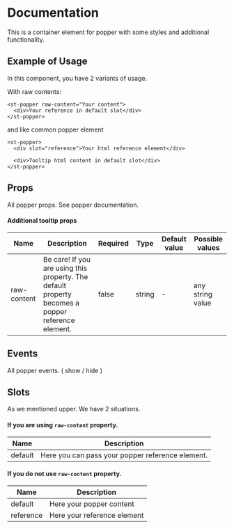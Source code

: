 # Documentation
This is a container element for popper with some styles and additional functionality.

## Example of Usage
In this component, you have 2 variants of usage.

With raw contents:

```vue
<st-popper raw-content="Your content">
  <div>Your reference in default slot</div>
</st-popper>
```

and like common popper element

```vue
<st-popper>
  <div slot="reference">Your html reference element</div>
  
  <div>Tooltip html content in default slot</div>
</st-popper>
```

## Props

All popper props. See popper documentation.

#### Additional tooltip props
| Name | Description | Required | Type | Default value | Possible values |
| --- | --- | --- | --- | --- | --- |
| raw-content | Be care! If you are using this property. The default property becomes a popper reference element. | false | string | - | any string value |

## Events
All popper events. ( show / hide )

## Slots

As we mentioned upper. We have 2 situations.

#### If you are using `raw-content` property.
| Name | Description |
| --- | --- |
| default | Here you can pass your popper reference element. |

#### If you do not use `raw-content` property.
| Name | Description |
| --- | --- |
| default | Here your popper content |
| reference | Here your reference element |
